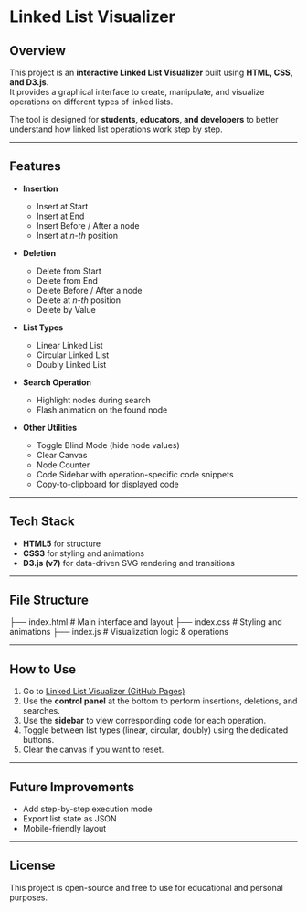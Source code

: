 # Linked List Visualizer  

## Overview  
This project is an **interactive Linked List Visualizer** built using **HTML, CSS, and D3.js**.  
It provides a graphical interface to create, manipulate, and visualize operations on different types of linked lists.  

The tool is designed for **students, educators, and developers** to better understand how linked list operations work step by step.  

---

## Features  
- **Insertion**  
  - Insert at Start  
  - Insert at End  
  - Insert Before / After a node  
  - Insert at *n-th* position  

- **Deletion**  
  - Delete from Start  
  - Delete from End  
  - Delete Before / After a node  
  - Delete at *n-th* position  
  - Delete by Value  

- **List Types**  
  - Linear Linked List  
  - Circular Linked List  
  - Doubly Linked List  

- **Search Operation**  
  - Highlight nodes during search  
  - Flash animation on the found node  

- **Other Utilities**  
  - Toggle Blind Mode (hide node values)  
  - Clear Canvas  
  - Node Counter  
  - Code Sidebar with operation-specific code snippets  
  - Copy-to-clipboard for displayed code  

---

## Tech Stack  
- **HTML5** for structure  
- **CSS3** for styling and animations  
- **D3.js (v7)** for data-driven SVG rendering and transitions  

---

## File Structure  
├── index.html # Main interface and layout
├── index.css # Styling and animations
├── index.js # Visualization logic & operations

---

## How to Use  
1. Go to [Linked List Visualizer (GitHub Pages)](https:/divpaste.github.io/ds.github.io/)
3. Use the **control panel** at the bottom to perform insertions, deletions, and searches.  
4. Use the **sidebar** to view corresponding code for each operation.  
5. Toggle between list types (linear, circular, doubly) using the dedicated buttons.  
6. Clear the canvas if you want to reset.  

---

## Future Improvements  
- Add step-by-step execution mode  
- Export list state as JSON  
- Mobile-friendly layout  

---

## License  
This project is open-source and free to use for educational and personal purposes.  
